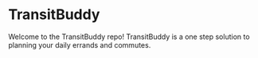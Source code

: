 # TransitBuddy

Welcome to the TransitBuddy repo! TransitBuddy is a one step solution to planning your daily errands and commutes. 
